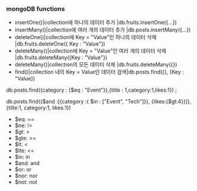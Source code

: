 ### mongoDB functions
- insertOne()|collection에 하나의 데이터 추가 |db.fruits.insertOne({...})
- insertMany()|collection에 여러 개의 데이터 추가 |db.posts.insertMany({...})
- deleteOne()|collection에 Key = "Value"인 하나의 데이터 삭제 |db.fruits.deleteOne({ Key : "Value"})
- deleteMany()|collection에 Key = "Value"인 여러 개의 데이터 삭제 |db.fruits.deleteMany({Key : "Value"})
- deleteMany()|collection의 모든 데이터 삭제 |db.fruits.deleteMany({})
- find()|collection 내의 Key = Value인 데이터 검색|db.posts.find({}, {Key : "Value})

db.posts.find({category : {$eq : "Event"}},{title : 1,category:1,likes:1}) ;

db.posts.find({$and :[{category :{ $in : ["Event", "Tech"]}}, {likes:{$gt:4}}]}, {tilte:1, category:1, likes:1})

- $eq: ==
- $ne: !=
- $gt: >
- $gte: >=
- $lt: <
- $lte: <=
- $in: in 
- $and: and
- $or: or
- $nor: nor
- $not: not